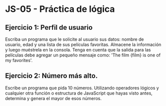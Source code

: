 # JS-05 - Práctica de lógica

## Ejercicio 1: Perfil de usuario

Escriba un programa que le solicite al usuario sus datos: nombre de usuario, edad y una lista de sus películas favoritas. Almacene la información y luego muéstrela en la consola. Tenga en cuenta que la salida para las películas debe agregar un pequeño mensaje como: 'The film {film} is one of my favorites'.

## Ejercicio 2: Número más alto.

Escribe un programa que pida 10 números. Utilizando operadores lógicos y cualquier otra función o estructura de JavaScript que hayas visto antes, determina y genera el mayor de esos números.